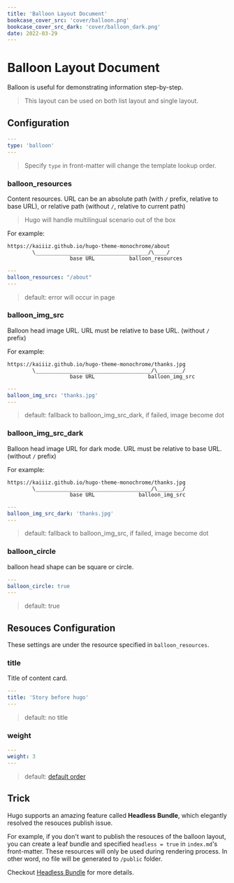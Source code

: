 ```yaml
---
title: 'Balloon Layout Document'
bookcase_cover_src: 'cover/balloon.png'
bookcase_cover_src_dark: 'cover/balloon_dark.png'
date: 2022-03-29
---
```


# Balloon Layout Document

Balloon is useful for demonstrating information step-by-step.

> This layout can be used on both list layout and single layout.

## Configuration

```yaml
---
type: 'balloon'
---
```

> Specify `type` in front-matter will change the template lookup order.

### balloon_resources

Content resources. URL can be an absolute path (with `/` prefix, relative to base URL), or relative path (without `/`, relative to current path)

> Hugo will handle multilingual scenario out of the box

For example:

```
https://kaiiiz.github.io/hugo-theme-monochrome/about
        \____________________________________/\____/
                    base URL           balloon_resources
```

```yaml
---
balloon_resources: "/about"
---
```

> default: error will occur in page

### balloon_img_src

Balloon head image URL. URL must be relative to base URL. (without `/` prefix)

For example:

```
https://kaiiiz.github.io/hugo-theme-monochrome/thanks.jpg
        \_____________________________________/\________/
                    base URL                 balloon_img_src
```

```yaml
---
balloon_img_src: 'thanks.jpg'
---
```

> default: fallback to balloon_img_src_dark, if failed, image become dot

### balloon_img_src_dark

Balloon head image URL for dark mode. URL must be relative to base URL. (without `/` prefix)

For example:

```
https://kaiiiz.github.io/hugo-theme-monochrome/thanks.jpg
        \_____________________________________/\________/
                    base URL              balloon_img_src
```

```yaml
---
balloon_img_src_dark: 'thanks.jpg'
---
```

> default: fallback to balloon_img_src, if failed, image become dot

### balloon_circle

balloon head shape can be square or circle.

```yaml
---
balloon_circle: true
---
```

> default: true

## Resouces Configuration

These settings are under the resource specified in `balloon_resources`.

### title

Title of content card.

```yaml
---
title: 'Story before hugo'
---
```

> default: no title

### weight

```yaml
---
weight: 3
---
```

> default: [default order](https://gohugo.io/templates/lists/#order-content)

## Trick

Hugo supports an amazing feature called **Headless Bundle**, which elegantly resolved the resouces publish issue.

For example, if you don't want to publish the resouces of the balloon layout, you can create a leaf bundle and specified `headless = true` in `index.md`'s front-matter. These resources will only be used during rendering process. In other word, no file will be generated to `/public` folder.

Checkout [Headless Bundle](https://gohugo.io/content-management/page-bundles/#headless-bundle) for more details.
